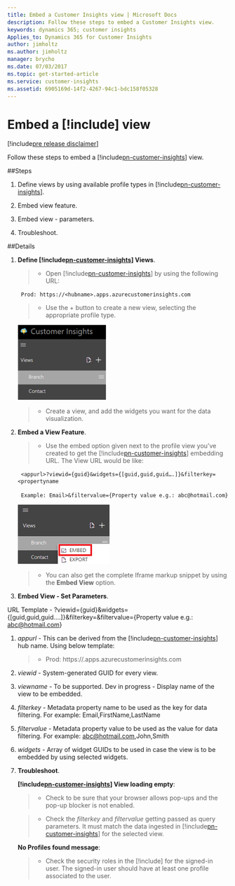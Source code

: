 ```yaml
---
title: Embed a Customer Insights view | Microsoft Docs
description: Follow these steps to embed a Customer Insights view.
keywords: dynamics 365; customer insights
Applies_to: Dynamics 365 for Customer Insights
author: jimholtz
ms.author: jimholtz
manager: brycho
ms.date: 07/03/2017
ms.topic: get-started-article
ms.service: customer-insights 
ms.assetid: 6905169d-14f2-4267-94c1-bdc158f05328
---
```

Embed a [!include[](../../includes/pn-customer-insights-short.md)] view
=========================
[!include[pre release disclaimer](../../includes/cc-beta-prerelease-disclaimer.md)]

Follow these steps to embed a [!include[pn-customer-insights](../../includes/pn-customer-insights-full.md)] view.

##Steps

1.  Define views by using available profile types in [!include[pn-customer-insights](../../includes/pn-customer-insights-short.md)].

2.  Embed view feature.

3.  Embed view - parameters.

4.  Troubleshoot.

##Details

1.  **Define [!include[pn-customer-insights](../../includes/pn-customer-insights-short.md)] Views**.

    >-   Open [!include[pn-customer-insights](../../includes/pn-customer-insights-short.md)] by using the following URL:

         Prod: https://<hubname>.apps.azurecustomerinsights.com

    >-   Use the + button to create a new view, selecting the appropriate profile type.

    ![](../media/CreateACIView.png "Click the plus sign")

    >-   Create a view, and add the widgets you want for the data visualization.

2.  **Embed a View Feature**.

    >-   Use the embed option given next to the profile view you’ve created to get the [!include[pn-customer-insights](../../includes/pn-customer-insights-short.md)] embedding URL. The View URL would be like:

         <appurl>?viewid={guid}&widgets={[guid,guid,guid….]}&filterkey=<propertyname
        
         Example: Email>&filtervalue={Property value e.g.: abc@hotmail.com}

    ![](../media/EmbedACIView.png "Click EMBED")

    >-   You can also get the complete Iframe markup snippet by using the **Embed View** option.

3.  **Embed View - Set Parameters**.

   URL Template - <appurl>?viewid={guid}&widgets={[guid,guid,guid….]}&filterkey=<propertyname e.g.: Email>&filtervalue={Property value e.g.: abc@hotmail.com}

   1.  *appurl* - This can be derived from the [!include[pn-customer-insights](../../includes/pn-customer-insights-short.md)] hub name. Using below template:

       >-  Prod: https://<hubname>.apps.azurecustomerinsights.com

   2.  *viewid* - System-generated GUID for every view.

   3.  *viewname* - To be supported. Dev in progress - Display name of the view to be embedded.

   4.  *filterkey* - Metadata property name to be used as the key for data filtering. For example: Email,FirstName,LastName

   5.  *filtervalue* - Metadata property value to be used as the value for data filtering. For example:  abc@hotmail.com,John,Smith

   6.  *widgets* - Array of widget GUIDs to be used in case the view is to be embedded by using selected widgets.

4.  **Troubleshoot**.

    **[!include[pn-customer-insights](../../includes/pn-customer-insights-short.md)] View loading empty**:

    >-  Check to be sure that your browser allows pop-ups and the pop-up blocker is not enabled.

    >-  Check the *filterkey* and *filtervalue* getting passed as query parameters. It must match the data ingested in [!include[pn-customer-insights](../../includes/pn-customer-insights-short.md)] for the selected view.

    **No Profiles found message**: 

    >-  Check the security roles in the [!include[](../../includes/pn-azure-portal.md)] for the signed-in user. The signed-in user should have at least one profile associated to the user.

    
   
        
